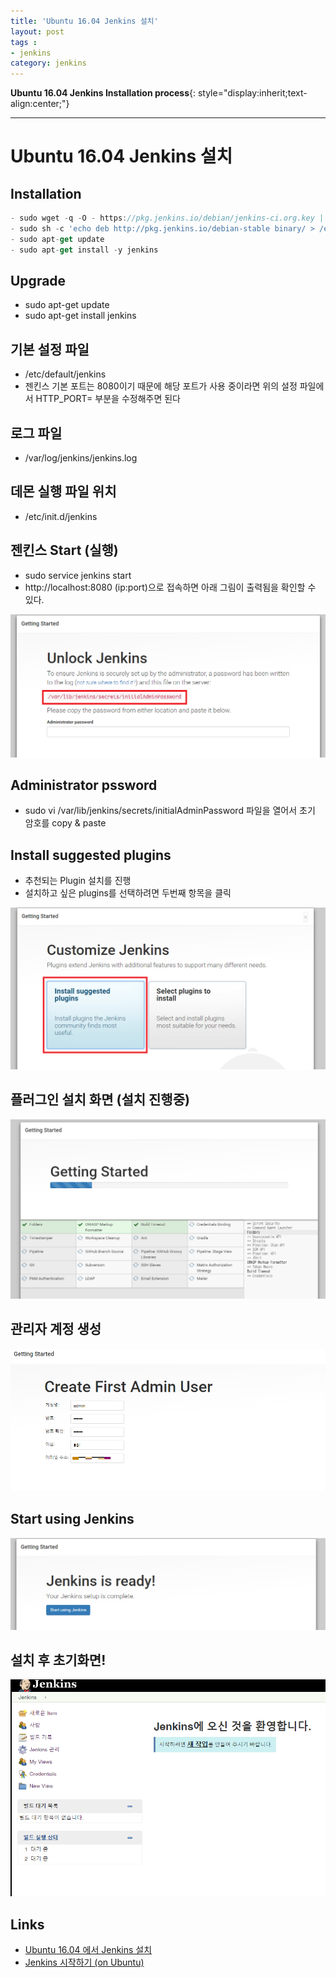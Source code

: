 ```yaml
---
title: 'Ubuntu 16.04 Jenkins 설치'  
layout: post  
tags :  
- jenkins
category: jenkins
---
```


**Ubuntu 16.04 Jenkins Installation process**{: style="display:inherit;text-align:center;"}

---

# Ubuntu 16.04 Jenkins 설치

## Installation

```js
- sudo wget -q -O - https://pkg.jenkins.io/debian/jenkins-ci.org.key | sudo apt-key add -
- sudo sh -c 'echo deb http://pkg.jenkins.io/debian-stable binary/ > /etc/apt/sources.list.d/jenkins.list'
- sudo apt-get update
- sudo apt-get install -y jenkins
```

## Upgrade
- sudo apt-get update
- sudo apt-get install jenkins

## 기본 설정 파일
- /etc/default/jenkins
- 젠킨스 기본 포트는 8080이기 때문에 해당 포트가 사용 중이라면 위의 설정 파일에서 HTTP_PORT= 부분을 수정해주면 된다

## 로그 파일
- /var/log/jenkins/jenkins.log

## 데몬 실행 파일 위치
- /etc/init.d/jenkins

## 젠킨스 Start (실행)
- sudo service jenkins start
- http://localhost:8080 (ip:port)으로 접속하면 아래 그림이 출력됨을 확인할 수 있다.

![jenkins1](/assets/images/usingimages/jenkins/jenkins1.PNG)

## Administrator pssword
- sudo vi /var/lib/jenkins/secrets/initialAdminPassword 파일을 열어서 초기 암호를 copy & paste

## Install suggested plugins
- 추천되는 Plugin 설치를 진행
- 설치하고 싶은 plugins를 선택하려면 두번째 항목을 클릭

![jenkins2](/assets/images/usingimages/jenkins/jenkins2.PNG)

## 플러그인 설치 화면 (설치 진행중)
![jenkins3](/assets/images/usingimages/jenkins/jenkins3.PNG)

## 관리자 계정 생성
![jenkins4](/assets/images/usingimages/jenkins/jenkins4.PNG)

## Start using Jenkins
![jenkins5](/assets/images/usingimages/jenkins/jenkins5.PNG)

## 설치 후 초기화면!
![jenkins6](/assets/images/usingimages/jenkins/jenkins6.PNG)

## Links
- [Ubuntu 16.04 에서 Jenkins 설치](https://www.fun25.co.kr/blog/jenkins-ubuntu-16-04-install/?category=004)
- [Jenkins 시작하기 (on Ubuntu)]( https://kanziw.github.io/tools/jenkins/2017/01/16/jenkins-install.html)
